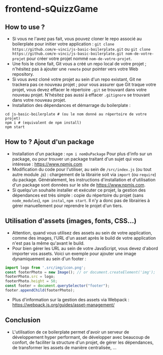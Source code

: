 # frontend-sQuizzGame
## How to use ?
- Si vous ne l'avez pas fait, vous pouvez cloner le repo associé au boilerplate pour initier votre application : `git clone https://github.com/e-vinci/js-basic-boilerplate.git` ou `git clone https://github.com/e-vinci/js-basic-boilerplate.git nom-de-votre-projet` pour créer votre projet nommé `nom-de-votre-projet`.
- Une fois le clone fait, Git vous a créé un repo local de votre projet ; n'hésitez pas à ajouter une `remote` pour pointer vers votre Web repository.
- Si vous avez cloné votre projet au sein d'un repo existant, Git ne trackera pas ce nouveau projet ; pour vous assurer que Git traque votre projet, vous devez effacer le répertoire `.git` se trouvant dans votre nouveau projet. N'hésitez pas aussi à effacer `.gitignore` se trouvant dans votre nouveau projet.
- Installation des dépendances et démarrage du boilerplate : 
```shell
cd js-basic-boilerplate # (ou le nom donné au répertoire de votre projet)
npm i # (equivalent de npm install)
npm start
```
## How to ? Ajout d'un package
- Installation d'un package : `npm i nomDuPackage`
Pour plus d'info sur un package, ou pour trouver un package traitant d'un sujet qui vous intéresse : https://www.npmjs.com
- Modification du code pour l'utiliser, au sein de `/src/index.js` (ou tout autre module .js) : chargement de la librairie soit via `import` (ou `require`) du package. Généralement, les instructions d'installation et d'utilisation d'un package sont données sur le site de https://www.npmjs.com.
- Si quelqu'un souhaite installer et exécuter ce projet, la gestion des dépendances est très simple : copie du répertoire du projet (sans `node_modules`), `npm instal`, `npm start`. Il n'y a donc pas de librairies à gérer manuellement pour reprendre le projet d'un tiers.

## Utilisation d'assets (images, fonts, CSS...)
- Attention, quand vous utilisez des assets au sein de votre application, comme des images, l'URL d'un asset après le build de votre application n'est pas la même qu'avant le build. 
- Pour bien gérer les URL au sein de votre JavaScript, vous devez d'abord importer vos assets. Voici un exemple pour ajouter une image dynamiquement au sein d'un footer : 
```javascript
import logo from '.src/img/icon.png';
const footerPhoto = new Image(); // or document.createElement('img');
footerPhoto.src = logo;
footerPhoto.height = 50;
const footer = document.querySelector("footer");
footer.appendChild(footerPhoto);
```
- Plus d'information sur la gestion des assets via Webpack : https://webpack.js.org/guides/asset-management/ 
## Conclusion
- L'utilisation de ce boilerplate permet d'avoir un serveur de développement hyper performant, de développer avec beaucoup de confort, de faciliter la structure d'un projet, de gérer les dépendances, de transformer les assets de manière centralisée, ...
